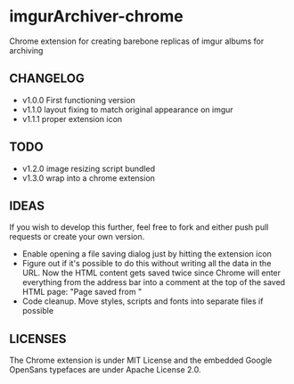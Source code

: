 # imgurArchiver-chrome

Chrome extension for creating barebone replicas of imgur albums for archiving

## CHANGELOG ##

* v1.0.0 First functioning version
* v1.1.0 layout fixing to match original appearance on imgur
* v1.1.1 proper extension icon

## TODO ##

* v1.2.0 image resizing script bundled
* v1.3.0 wrap into a chrome extension

## IDEAS ##

If you wish to develop this further, feel free to fork and either push pull
requests or create your own version.

* Enable opening a file saving dialog just by hitting the extension icon
* Figure out if it's possible to do this without writing all the data in the
  URL. Now the HTML content gets saved twice since Chrome will enter everything
  from the address bar into a comment at the top of the saved HTML page: "Page
  saved from <URL>"
* Code cleanup. Move styles, scripts and fonts into separate files if possible

## LICENSES ##

The Chrome extension is under MIT License and the embedded Google OpenSans
typefaces are under Apache License 2.0.
